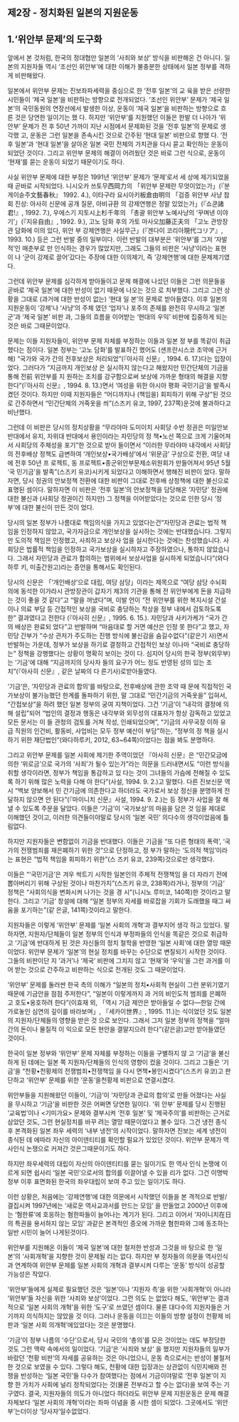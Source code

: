 ## 제2장 - 정치화된 일본의 지원운동

## 1.‘위안부 문제’의 도구화

앞에서 본 것처럼, 한국의 정대협만 일본의 ‘사죄와 보상’ 방식을 비판해온 건 아니다. 일본의 지원자들 역시 ‘조선인 위안부’에 대한 이해가 불충분한 상태에서 일본 정부를 격하게 비판해왔다.

일본에서 위안부 문제는 진보좌파세력을 중심으로 한 ‘전후 일본’의 교 육을 받은 선량한 시민들이 ‘제국 일본’을 비판하는 방향으로 전개되었다. ‘조선인 위안부’ 문제가 ‘제국 일본’의 국민동원의 연장선에서 발생한 이상, 운동이 ‘제국 일본’을 비판하는 방향으로 흐른 것은 당연한 일이기는 했 다. 하지만 ‘위안부’를 지원했던 이들은 한발 더 나아가 ‘위안부’ 문제가 전 후 50년 가까이 지난 시점에서 문제화된 것을 ‘전후 일본’의 문제로 생각했 고, 운동은 그런 일본을 존속시킨 것으로 간주된 ‘현대 일본’ 비판으로 향했 다. ‘전후 일본’과 ‘현대 일본’을 살아온 일본 국민 전체의 가치관을 다시 묻고 확인하는 운동이 되었던 것이다. 그리고 위안부 문제의 해결이 어려웠던 것은 바로 그런 식으로, 운동이 ‘현재’를 묻는 운동이 되었기 때문이기도 하다.

사실 위안부 문제에 대한 부정은 1991년 ‘위안부’ 문제가 ‘문제’로서 세 상에 제기되었을 때 곧바로 시작되었다. 니시오카 쓰토무西岡力의 「위안부 문제란 무엇이었는가」(『분게이슌주文藝春秋』 1992. 4.), 이타구라 요시아키板倉由明의 「검증 위안부 사냥 참회 진상: 아사히 신문에 공개 질문, 아비규환 의 강제연행은 정말 있었는가」(『쇼쿤諸君!』, 1992. 7.), 우에스기 지토시上杉千年의 「총괄 위안부 노예사냥의 ‘꾸며낸 이야기’」(『지유自由』, 1992. 9.), 고노 담화 후의 가토 마사오加藤正夫의 「고노 관방장관 담화에 이의 있다, 위안 부 강제연행은 사실무근」(『겐다이 코리아現代コリア』, 1993. 10.) 등은 그런 반발 중의 일부이다. 이런 반발의 대부분은 ‘위안부’를 그저 ‘자발적’인 매춘부로 만 인식하는 경우가 많았지만, 그래도 그들의 비판은 ‘사냥’이라는 표현이 나 ‘군이 강제로 끌어’갔다는 주장에 대한 이의제기, 즉 ‘강제연행’에 대한 문제제기였다.

그런데 위안부 문제를 심각하게 받아들이고 문제 해결에 나섰던 이들은 그런 의문들을 곧바로 ‘제국 일본’에 대한 반성이 없기 때문에 나오는 것으 로 치부했다. 그리고 그런 상황을 그대로 (과거에 대한 반성이 없는) ‘현대 일 본’의 문제로 받아들였다. 이후 일본의 지원운동이 ‘강제’나 ‘사냥’의 주체 였던 ‘업자’나 포주의 존재를 완전히 무시하고 ‘일본군’과 ‘제국 일본’ 비판 과, 그들의 흐름을 이어받는 ‘현대의 우익’ 비판에 집중하게 되는 것은 바로 그때문이었다.

문제는 이들 지원자들이, 위안부 문제 자체를 부정하는 이들과 일본 정 부를 똑같이 취급했다는 점이다. 일본 정부는 ‘고노 담화’를 발표하긴 했어도 (샌프란시스코 조약에 근거해) “국가와 국가 간의 전후보상은 처리되었”(『아사히 신문』, 1994. 6. 17.)다는 입장이었다. 그러다가 “지금까지 개인보상 은 실시하지 않는다고 해왔지만 민간단체의 기금을 통해 전前 위안부를 지 원하는 조치를 강구함으로써 보상에 가까운 형태의 해결을 지향한다”(『아사히 신문』, 1994. 8. 13.)면서 ‘여성을 위한 아시아 평화 국민기금’을 발족시켰던 것이다. 하지만 이때 지원자들은 “어디까지나 (책임을) 회피하기 위해 구상”된 것으로 간주하면서 “민간단체의 거죽옷을 씌”(스즈키 유코, 1997, 237쪽)운것에 불과하다고 비난했다.

그런데 이 비판은 당시의 정치상황을 “무라야마 도미이치 사회당 수반 정권은 미일안보 반대에서 유지, 자위대 반대에서 용인이라는 자민당의 정 책•노선 쪽으로 크게 기울어져서 사회당의 주체성을 포기”한 것으로 받아 들이면서 “이러한 무라야마 내각에서 사회당의 전후배상 정책도 급변하여 ‘개인보상•국가배상’에서 ‘위문금’ 구상으로 전환, 여당 내에 전후 50년 프 로젝트, 동 프로젝트•종군위안부문제소위원회가 만들어져서 95년 5월 ‘국 민기금’을 발족”(스즈키 유코)시키게 되었다고 이해하면서 행해진 비판이 었다. 말하자면, 당시 정권의 안보정책 전환에 대한 비판이 그대로 전후배 상정책에 대한 불신으로 표명된 셈이다. 말하자면 이 비판은 ‘전후 일본’의 안보정책을 담당해온 ‘자민당’ 정권에 대한 불신과 (사회당 정권이긴 하지만) 그 정책을 이어받았다는 것으로 인한 당시 ‘정부’에 대한 불신이 만든 것이 었다.

당시의 일본 정부가 나름대로 책임의식을 가지고 있었다는건“자민당과 관료는 법적 책임을 인정하지 않았고, 국가자금으로 개인보상을 실시하는 것에는 반대했습니다. 그렇지만 도의적 책임은 인정했고, 사죄하고 보상사 업을 실시한다는 것에는 찬성했습니다. 사회당은 법률적 책임을 인정하고 국가보상을 실시하자고 주장하였으나, 통하지 않았습니다. 그래서 자민당과 관료가 합의하는 범위에서 보상사업을 실시하게 되었습니다”(와다 하루 키, 미출간원고)라는 증언을 통해서도 확인된다.

당시의 신문은 「‘개인배상’으로 대립, 여당 삼당」이라는 제목으로 “여당 삼당 수뇌회의에 동석한 이가라시 관방장관이 갑자기 제3의 기관을 통해 전 위안부에게 돈을 지급하는 것이 좋을 것 같다”고 “말을 꺼냈다”며, 이발 언이 “전 위안부를 위한 복지시설 건설이나 의료 부담 등 간접적인 보상을 국비로 충당하는 착상을 정부 내에서 검토하도록 한” 결과였다고 전한다 (『아사히 신문』, 1995. 6. 15.). 자민당과 사키가케가 “국가 간의 배상은 완료되 었다”고 반발하며 “마음대로 할 거면 예산은 인정 못 한다”고 했고, 자민당 간부가 “수상 관저가 주도하는 진행 방식에 불신감을 숨길수없다”(같은기 사)면서 반발하는 가운데, 정부가 보상을 하기로 결정하고 간접적인 보상 이나마 “국비로 충당하는” 정책을 강행했다는 상황이 명확히 보이는 것이 다. 심지어 당시의 한국 정부(외무부)는 ‘기금’에 대해 “지금까지의 당사자 들의 요구가 어느 정도 반영된 성의 있는 조치”(『아사히 신문』, 같은 날짜의 다 른기사)로받아들였다.

‘기금’은, ‘자민당과 관료의 합의’를 바탕으로, 전후배상에 관한 조약 때 문에 직접적인 국가보상이 불가능했던 한계를 돌파하기 위한, 말 그대로 “민간기금의 거죽옷을” 입혀서, “간접보상”을 하려 했던 일본 정부의 궁여 지책이었다. 그건 ‘기금’이 “내각의 결정에 의해 설립”되어 “법인의 결정과 행동은 내각부와 외무성의 대표자가 항상 감독하고 있었고 모든 문서는 이 들 관청의 검토를 거쳐 작성, 인쇄되었으며”, “기금의 사무국장 이하 유급 직원의 인건비, 활동비, 사업비는 모두 정부 예산이 부담”하는, “정부의 정 책을 실시하기 위한 재단법인”(와다하루키, 2012, 63~64쪽)이었다는 점을 봐도 분명하다.

그리고 위안부 문제를 일본 사회에 제기한 주역이었던 『아사히 신문』은 “민간모금에 의한 ‘위로금’으로 국가의 ‘사죄’가 될수 있는가”라는 의문을 드러내면서도 “이런 방식을 취할 생각이라면, 정부가 책임을 통감하고 있 다는 것이 그녀들의 가슴에 전해질 수 있도록 하기 위해 많은 노력을 다해 야 한다”(사설, 1994. 9. 2.)고 말했다. 다른 진보신문 역시 “백보 양보해서 민 간기금에 의존한다고 하더라도 국가로서 보상 정신을 분명하게 전달하지 않으면 안 된다”(『마이니치 신문』사설, 1994. 9. 2.)는 등 정부가 사업을 잘 해 낼 수 있도록 주문을 달았다. 이들은 ‘기금’이 ‘국가보상’의 마음을 담은 것 임을 제대로 이해했던 것이고, 이러한 의견들이야말로 당시의 ‘일본 국민’ 의다수의 생각이었음에 틀림없다.

하지만 지원자들은 변함없이 기금을 반대했다. 이들은 기금을 “또 다른 형태의 폭력’, ‘국가의 전쟁범죄를 재은폐하기 위한 것”으로 단정하고, 정 부가 말하는 ‘도의적 책임’이라는 표현은 “법적 책임을 회피하기 위한”(스 즈키 유코, 239쪽)것으로만 생각했다.

이들은 “‘국민기금’은 겨우 싹트기 시작한 일본인의 주체적 전쟁책임 을 더 자라기 전에 뽑아버리기 위해 구상된 것이나 마찬가지”(스즈키 유코, 238쪽)라거나, 정부의 ‘기금’ 정책은 “사회의식을 변화시켜 나가는 것을 경 시”(니시노 루미코, 140쪽)한 것이라고 말한다. 그리고 ‘기금’ 창설에 대해 “일본 정부의 자세를 바로잡을 기회가 도래했을 때그 싸움을 포기하는”(같 은글, 141쪽)것이라고 말한다.

지원자들은 이렇게 ‘위안부’ 문제를 ‘일본 사회의 개혁’과 결부지어 생각 하고 있었다. 말하자면, 지원자/단체들이 일본 정부의 인식과 부정파들의 인식을 똑같은 것으로 취급하고 ‘기금’에 반대하게 된 것은 자신들의 정치 철학을 반영한 ‘일본 사회’에 대한 열망 때문이었다. 위안부 문제가 ‘일본’의 현실 정치를 바꾸는 수단으로 변질되기 시작한 것이다. 그들의 비판이단 지 ‘과거’나 ‘제국’ 비판에 그치지 않고 ‘현재’와 ‘우익’을 그런 과거를 이어 받는 것으로 간주하고 비판하는 식으로 전개된 것도 그 때문이었다.

‘위안부’ 문제를 둘러싼 한국 측의 이해가 “일본의 정치•사회적 현실이 그런 분위기였기 때문에 기금안을 점점 주저한다”, “일본이 이렇게까지 과 거의 비인도적 범죄를 은폐하고 호도•옹호하려 한다”(이효재 외, 「역시 기금 제안은 받아들일 수 없다—한일 간에 가로놓인 심연의 깊이를 바라보며」, 『세카이世界』, 1995. 11.)는 식이었던 것도 일본의 지원자/단체들의 영향을 받은 것 으로 보인다. 그래서 그저 일본 정부의 정책을 “얼마간의 돈이나 물질적 이 익으로 모든 현안을 결말지으려 한다”(같은글)고만 받아들였던 것이다.

한국이 일본 정부와 ‘위안부’ 문제 자체를 부정하는 이들을 구별하지 않 고 ‘기금’을 불신하게 된 데에는 일본 쪽 지원자/단체들의 인식의 영향이 컸을 것이다. 그리고 그들은 ‘기금’을 “천황•천황제의 전쟁범죄•전쟁책임 을 다시 면책•봉인시켰다”(스즈키 유코)고 판단하고 ‘위안부’ 문제를 위한 ‘운동’을천황제 비판으로 연결시켰다.

위안부들을 지원해왔던 이들이, ‘기금’이 ‘자민당과 관료의 합의’로 만들 어졌다는 사실을 무시하고 ‘기금’을 비판한 것은 어쩌면 당연한 일이다. ‘위 안부’ 문제를 당시 진행된 ‘교육법’이나 <기미가요> 문제와 결부시켜 ‘전후 일본’ 및 ‘제국주의’를 비판하는 근거로 삼았던 것도, 그런 현실정치를 바꾸 려는 열망 때문이었다고 볼수 있다. 그건 냉전 종식 후 본격화된 일본 좌우 세력의 ‘내부 냉전’의 시작이었다. 말하자면 진보는 세계 냉전이 종식된 데 에따라 자신의 아이덴티티를 확인할 필요가 있었던 것이다. 위안부 문제가 역사인식 논쟁으로 커져간 것은그때문이기도 하다.

하지만 좌우세력의 대립이 자신의 아이덴티티를 묻는 일이기도 한 역사 인식 논쟁에 이르게 되면 쉽사리 ‘일본 국민’으로서의 합의를 이끌어낼 수 있을 리가 없다. 그건 이명박 정부 이후 표면화된 한국의 좌우대립이 보여 주고 있는 일이기도 하다.

이런 상황은, 처음에는 ‘강제연행’에 대한 의문에서 시작했던 이들을 본 격적으로 반발/결집시켜 1997년에는 ‘새로운 역사교과서를 만드는 모임’ 을 만들었고 2000년 이후에는 ‘혐한류’에 호응하는 혐한파들이 늘어나는 계기가 된다. 그리고 이어서 ‘자이니치在日의 특권을 용서하지 않는 모임’ 과같은 본격적인 증오에 가까운 혐한파와 그에 동조하는 일반 시민이 늘어 나게된것이다.

위안부를 지원해온 이들이 ‘제국 일본’에 대한 철저한 반성과 그것을 바 탕으로 한 ‘일본’의 ‘사회개혁’을 지향한 것이 문제될 리는 없다. 하지만 부 정자들의 의문을 역사인식과 연계하여 위안부 문제를 일본 사회의 개혁과 결부시켜 다루는 ‘운동’ 방식이 성공할 가능성은 작았다.

‘위안부’들에게 실제로 필요했던 것은 ‘일본’이나 ‘지원자 측’을 위한 ‘사회개혁’이 아니라 ‘위안부’들 자신을 위한 ‘사죄와 보상’이었다. 그런 의도 는 없었다 해도, ‘위안부’는 결과적으로 ‘일본 사회의 개혁’을 위한 ‘도구’로 쓰였던 셈이다. 물론 대다수의 지원자들은 거기까지 의식하지는 않았을 것 이다. 그러나 운동을 이끄는 이들의 방향 설정이 천황제 비판과 ‘일본 사회 의개혁’에있었다는 것은 분명했다.

‘기금’이 정부 나름의 ‘수단’으로서, 당시 국민의 ‘총의’를 모은 것이었는 데도 부정당한 것도 그런 맥락 속에서의 일이었다. ‘기금’은 ‘사죄와 보상’ 을 했지만 지원자들의 일부가 바랐던 ‘천황 비판’의 자세를 공유하는 것은 아니었으니, 운동 측으로서는 반성이 불철저한 것으로 보였을 수 있다. 그렇다 해도, 천황에 대한 입장과는 상관없이 식민지배와 전쟁을 반성하는 ‘일본 국민’들 다수가 참여했다는 점에서 기금이야말로 ‘전후 일본’이 지향 한 가치가 사회에 널리 정착되었다는 것(물론 전부라고 할 수는 없다)을 보여 주는 기구였다. 결국, 지원자들의 의도가 아니었다 하더라도 위안부 문제 지원운동은 문제 해결 자체보다 ‘일본 사회의 개혁’이라는 좌파 이념을 중 시한 셈이 되었다. 그곳에서도 ‘위안부’는더이상 ‘당사자’일수없었다.